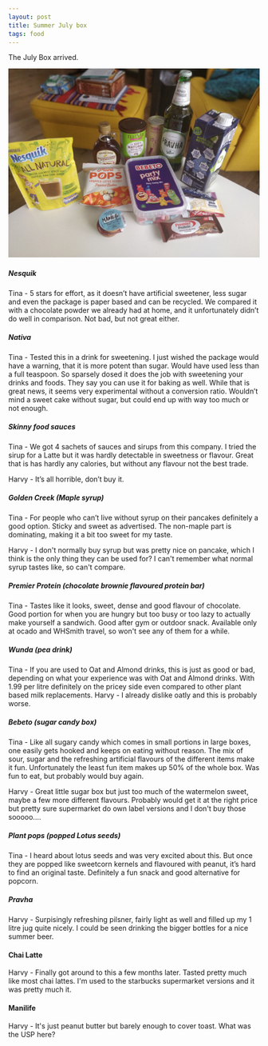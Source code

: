 ```yaml
---
layout: post
title: Summer July box
tags: food
---
```


The July Box arrived. 

<img src="summer-july-spread.jpg" />

##### Nesquik

Tina - 5 stars for effort, as it doesn’t have artificial sweetener, less sugar and even the package is paper based and can be recycled. We compared it with a chocolate powder we already had at home, and it unfortunately didn’t do well in comparison. Not bad, but not great either. 

##### Nativa

Tina - Tested this in a drink for sweetening. I just wished the package would have a warning, that it is more potent than sugar. Would have used less than a full teaspoon. So sparsely dosed it does the job with sweetening your drinks and foods. They say you can use it for baking as well. While that is great news, it seems very experimental without a conversion ratio. Wouldn’t mind a sweet cake without sugar, but could end up with way too much or not enough. 


##### Skinny food sauces

Tina - We got 4 sachets of sauces and sirups from this company. I tried the sirup for a Latte but it was hardly detectable in sweetness or flavour. Great that is has hardly any calories, but without any flavour not the best trade.

Harvy - It’s all horrible, don’t buy it.

##### Golden Creek (Maple syrup)

Tina - For people who can’t live without syrup on their pancakes definitely a good option. Sticky and sweet as advertised. The non-maple part is dominating, making it a bit too sweet for my taste. 

Harvy - I don't normally buy syrup but was pretty nice on pancake, which I think is the only thing they can be used for? I can't remember what normal syrup tastes like, so can't compare.

##### Premier Protein (chocolate brownie flavoured protein bar)

Tina - Tastes like it looks, sweet, dense and good flavour of chocolate. Good portion for when you are hungry but too busy or too lazy to actually make yourself a sandwich. Good after gym or outdoor snack. Available only at ocado and WHSmith travel, so won't see any of them for a while.

##### Wunda (pea drink)

Tina - If you are used to Oat and Almond drinks, this is just as good or bad, depending on what your experience was with Oat and Almond drinks. With 1.99 per litre definitely on the pricey side even compared to other plant based milk replacements. 
Harvy - I already dislike oatly and this is probably worse.

##### Bebeto (sugar candy box)

Tina - Like all sugary candy which comes in small portions in large boxes, one easily gets hooked and keeps on eating without reason. The mix of sour, sugar and the refreshing artificial flavours of the different items make it fun. Unfortunately the least fun item makes up 50% of the whole box. Was fun to eat, but probably would buy again.

Harvy - Great little sugar box but just too much of the watermelon sweet, maybe a few more different flavours. Probably would get it at the right price but pretty sure supermarket do own label versions and I don't buy those sooooo....

##### Plant pops (popped Lotus seeds)

Tina - I heard about lotus seeds and was very excited about this. But once they are popped like sweetcorn kernels and flavoured with peanut, it’s hard to find an original taste. Definitely a fun snack and good alternative for popcorn. 

##### Pravha

Harvy - Surpisingly refreshing pilsner, fairly light as well and filled up my 1 litre jug quite nicely. I could be seen drinking the bigger bottles for a nice summer beer.

#### Chai Latte

Harvy - Finally got around to this a few months later. Tasted pretty much like most chai lattes. I'm used to the starbucks supermarket versions and it was pretty much it.

#### Manilife

Harvy - It's just peanut butter but barely enough to cover toast. What was the USP here?